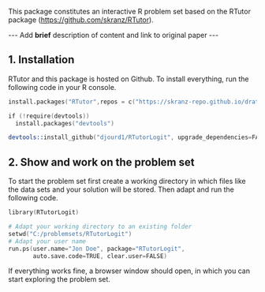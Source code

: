 This package constitutes an interactive R problem set based on the RTutor package (https://github.com/skranz/RTutor). 

--- Add **brief** description of content and link to original paper ---

## 1. Installation

RTutor and this package is hosted on Github. To install everything, run the following code in your R console.
```s
install.packages("RTutor",repos = c("https://skranz-repo.github.io/drat/",getOption("repos")))

if (!require(devtools))
  install.packages("devtools")

devtools::install_github("djourd1/RTutorLogit", upgrade_dependencies=FALSE)
```

## 2. Show and work on the problem set
To start the problem set first create a working directory in which files like the data sets and your solution will be stored. Then adapt and run the following code.
```s
library(RTutorLogit)

# Adapt your working directory to an existing folder
setwd("C:/problemsets/RTutorLogit")
# Adapt your user name
run.ps(user.name="Jon Doe", package="RTutorLogit",
       auto.save.code=TRUE, clear.user=FALSE)
```
If everything works fine, a browser window should open, in which you can start exploring the problem set.
